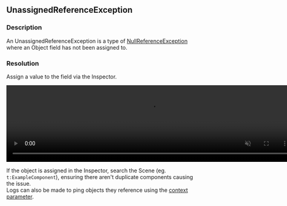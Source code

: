 ## UnassignedReferenceException
### Description
An UnassignedReferenceException is a type of [NullReferenceException](NullReferenceException.md) where an Object field has not been assigned to.  

### Resolution
Assign a value to the field via the Inspector.  

<video width="750" height="200" autoplay loop muted><source type="video/webm" src="https://help.vertx.xyz/Video/inspector-references.webm"></video>

If the object is assigned in the Inspector, search the Scene (eg. `t:ExampleComponent`), ensuring there aren't duplicate components causing the issue.  
Logs can also be made to ping objects they reference using the [context parameter](../../Debugging/Logging/Logging%20How-to.md).